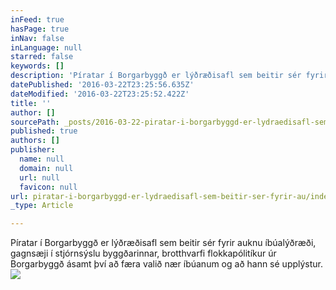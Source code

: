 ```yaml
---
inFeed: true
hasPage: true
inNav: false
inLanguage: null
starred: false
keywords: []
description: 'Píratar í Borgarbyggð er lýðræðisafl sem beitir sér fyrir auknu íbúalýðræði, gagnsæji í stjórnsýslu byggðarinnar, brotthvarfi flokkapólitíkur úr Borgarbyggð ásamt því að færa valið nær íbúanum og að hann sé upplýstur.'
datePublished: '2016-03-22T23:25:56.635Z'
dateModified: '2016-03-22T23:25:52.422Z'
title: ''
author: []
sourcePath: _posts/2016-03-22-piratar-i-borgarbyggd-er-lydraedisafl-sem-beitir-ser-fyrir-au.md
published: true
authors: []
publisher:
  name: null
  domain: null
  url: null
  favicon: null
url: piratar-i-borgarbyggd-er-lydraedisafl-sem-beitir-ser-fyrir-au/index.html
_type: Article

---
```

Píratar í Borgarbyggð er lýðræðisafl sem beitir sér fyrir auknu íbúalýðræði, gagnsæji í stjórnsýslu byggðarinnar, brotthvarfi flokkapólitíkur úr Borgarbyggð ásamt því að færa valið nær íbúanum og að hann sé upplýstur.
![](https://the-grid-user-content.s3-us-west-2.amazonaws.com/17cdfb46-cf4a-46f1-9ca3-4cf6baa821a6.jpg)